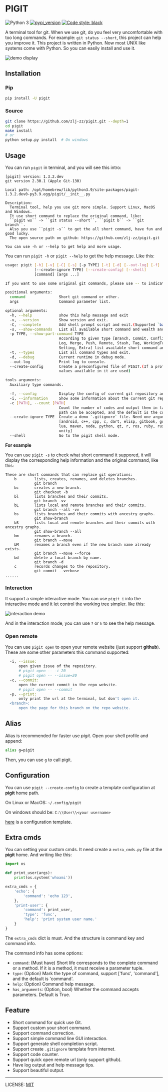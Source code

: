 # PIGIT

![Python 3](https://img.shields.io/badge/Python-v3.6%5E-green?logo=python)
[![pypi_version](https://img.shields.io/pypi/v/pigit?label=pypi)](https://pypi.org/project/pigit)
[![Code style: black](https://img.shields.io/badge/code%20style-black-000000.svg)](https://github.com/psf/black)

A terminal tool for git. When we use git, do you feel very uncomfortable with too long commands. For example: `git status --short`, this project can help you improve it. This project is written in Python. Now most UNIX like systems come with Python. So you can easily install and use it.

![demo display](./demo.gif)

## Installation

### Pip

```bash
pip install -U pigit
```

### Source

```bash
git clone https://github.com/zlj-zz/pigit.git --depth=1
cd pigit
make install
# or
python setup.py install  # On windows
```

## Usage

You can run `pigit` in terminal, and you will see this intro:

```
[pigit] version: 1.3.2.dev
git version 2.30.1 (Apple Git-130)

Local path: /opt/homebrew/lib/python3.9/site-packages/pigit-1.3.2.dev0-py3.9.egg/pigit/__init__.py

Description:
  Terminal tool, help you use git more simple. Support Linux, MacOS and Windows.
  It use short command to replace the original command, like:
  ``pigit ws`` -> ``git status --short``, ``pigit b`` -> ``git branch``.
  Also you use ``pigit -s`` to get the all short command, have fun and good lucky.
  The open source path on github: https://github.com/zlj-zz/pigit.git

You can use -h or --help to get help and more usage.

```

You can run `pigit -h` or `pigit --help` to get the help message. Like this:

```bash
usage: pigit [-h] [-v] [-C] [-s] [-p TYPE] [-t] [-d] [--out-log] [-f] [-i] [-c [PATH]]
             [--create-ignore TYPE] [--create-config] [--shell]
             [command] [args ...]

If you want to use some original git commands, please use -- to indicate.

positional arguments:
  command               Short git command or other.
  args                  Command parameter list.

optional arguments:
  -h, --help            show this help message and exit
  -v, --version         Show version and exit.
  -C, --complete        Add shell prompt script and exit.(Supported `bash`, `zsh`, `fish`)
  -s, --show-commands   List all available short command and wealth and exit.
  -p TYPE, --show-part-command TYPE
                        According to given type [Branch, Commit, Conflict, Fetch, Index,
                        Log, Merge, Push, Remote, Stash, Tag, WorkingTree, Submodule,
                        Setting, Extra] list available short command and wealth and exit.
  -t, --types           List all command types and exit.
  -d, --debug           Current runtime in debug mode.
  --out-log             Print log to console.
  --create-config       Create a preconfigured file of PIGIT.(If a profile exists, the
                        values available in it are used)

tools arguments:
  Auxiliary type commands.

  -f, --config          Display the config of current git repository and exit.
  -i, --information     Show some information about the current git repository.
  -c [PATH], --count [PATH]
                        Count the number of codes and output them in tabular form.A given
                        path can be accepted, and the default is the current directory.
  --create-ignore TYPE  Create a demo `.gitignore` file. Need one argument, support:
                        [android, c++, cpp, c, dart, elisp, gitbook, go, java, kotlin,
                        lua, maven, node, python, qt, r, ros, ruby, rust, sass, swift,
                        unity]
  --shell               Go to the pigit shell mode.

```

**For example**

You can use `pigit -s` to check what short command it suppored, it will display the corresponding help information and the original command, like this:

```
These are short commands that can replace git operations:
    b        lists, creates, renames, and deletes branches.
             git branch
    bc       creates a new branch.
             git checkout -b
    bl       lists branches and their commits.
             git branch -vv
    bL       lists local and remote branches and their commits.
             git branch --all -vv
    bs       lists branches and their commits with ancestry graphs.
             git show-branch
    bS       lists local and remote branches and their commits with ancestry graphs.
             git show-branch --all
    bm       renames a branch.
             git branch --move
    bM       renames a branch even if the new branch name already exists.
             git branch --move --force
    bd       delete a local branch by name.
             git branch -d
    c        records changes to the repository.
             git commit --verbose
......
```

### Interaction

It support a simple interactive mode. You can use `pigit i` into the interactive mode and it let control the working tree simpler. like this:

![interaction demo](./interaction.gif)

And in the interaction mode, you can use `?` or `h` to see the help message.

### Open remote

You can use `pigit open` to open your remote website (just support **github**). These are some other parameters this command supported:

```bash
  -i, --issue:
      open given issue of the repository.
      # pigit open -- -i 20
      # pigit open -- --issue=20
  -c, --commit:
      open the current commit in the repo website.
      # pigit open -- --commit
  -p, --print:
      only print the url at the terminal, but don't open it.
  <branch>:
      open the page for this branch on the repo website.
```

## Alias

Alias is recommended for faster use _pigit_. Open your shell profile and append:

```bash
alias g=pigit
```

Then, you can use `g` to call pigit.

## Configuration

You can use `pigit --create-config` to create a template configuration at **pigit** home path.

On Linux or MacOS: `~/.config/pigit`

On windows should be: `C:\\User\\<your username>`

[here](./docs/pigit.conf) is a configuration template.

## Extra cmds

You can setting your custom cmds. It need create a `extra_cmds.py` file at the **pigit** home. And writing like this:

```python
import os

def print_user(args):
    print(os.system('whoami'))

extra_cmds = {
    'echo': {
        'command': 'echo 123',
    },
    'print-user': {
        'command': print_user,
        'type': 'func',
        'help': 'print system user name.'
    }
}
```

The `extra_cmds` dict is must. And the structure is command key and command info.

The command info has some options:

- `command`: (Must have) Short life corresponds to the complete command or a method. If it is a method, it must receive a parameter tuple.
- `type`: (Option) Mark the type of command, support ['func', 'command'], and the default is 'command'.
- `help`: (Option) Command help message.
- `has_arguments`: (Option, bool) Whether the command accepts parameters. Default is True.

## Feature

- Short command for quick use Git.
- Support custom your short command.
- Support command correction.
- Support simple command line GUI interaction.
- Support generate shell completion script.
- Support create `.gitignore` template from internet.
- Support code counter.
- Support quick open remote url (only support github).
- Have log output and help message tips.
- Support beautiful output.

---

LICENSE: [MIT](./LICENSE)
